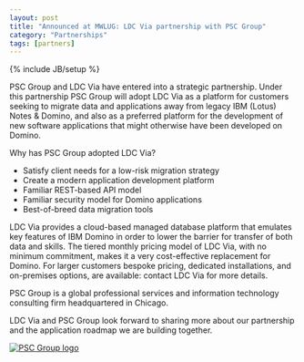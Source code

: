 ```yaml
---
layout: post
title: "Announced at MWLUG: LDC Via partnership with PSC Group"
category: "Partnerships"
tags: [partners]
---
```

{% include JB/setup %}

PSC Group and LDC Via have entered into a strategic partnership. Under this partnership PSC Group will adopt LDC Via as a platform for customers seeking to migrate data and applications away from legacy IBM (Lotus) Notes & Domino, and also as a preferred platform for the development of new software applications that might otherwise have been developed on Domino.

Why has PSC Group adopted LDC Via?

* Satisfy client needs for a low-risk migration strategy
* Create a modern application development platform
* Familiar REST-based API model
* Familiar security model for Domino applications
* Best-of-breed data migration tools

LDC Via provides a cloud-based managed database platform that emulates key features of IBM Domino in order to lower the barrier for transfer of both data and skills. The tiered monthly pricing model of LDC Via, with no minimum commitment, makes it a very cost-effective replacement for Domino. For larger customers bespoke pricing, dedicated installations, and on-premises options, are available: contact LDC Via for more details.

PSC Group is a global professional services and information technology consulting firm headquartered in Chicago.

LDC Via and PSC Group look forward to sharing more about our partnership and the application roadmap we are building together.

[![PSC Group logo](https://www.psclistens.com/media/1263/psc-logo-wtag-transparent.jpg)](https://www.psclistens.com)
